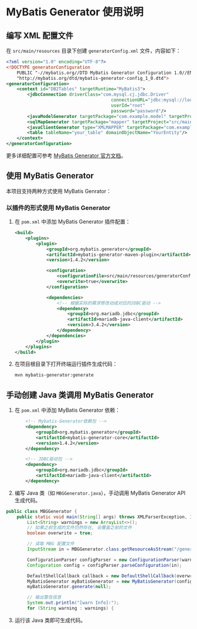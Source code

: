 # MyBatis Generator 使用说明

## 编写 XML 配置文件

在 `src/main/resources` 目录下创建 `generatorConfig.xml` 文件，内容如下：

```xml
<?xml version="1.0" encoding="UTF-8"?>
<!DOCTYPE generatorConfiguration
    PUBLIC "-//mybatis.org//DTD MyBatis Generator Configuration 1.0//EN"
    "http://mybatis.org/dtd/mybatis-generator-config_1_0.dtd">
<generatorConfiguration>
    <context id="DB2Tables" targetRuntime="MyBatis3">
        <jdbcConnection driverClass="com.mysql.cj.jdbc.Driver"
                                        connectionURL="jdbc:mysql://localhost:3306/your_database"
                                        userId="root"
                                        password="password"/>
        <javaModelGenerator targetPackage="com.example.model" targetProject="src/main/java"/>
        <sqlMapGenerator targetPackage="mapper" targetProject="src/main/resources"/>
        <javaClientGenerator type="XMLMAPPER" targetPackage="com.example.mapper" targetProject="src/main/java"/>
        <table tableName="your_table" domainObjectName="YourEntity"/>
    </context>
</generatorConfiguration>
```

更多详细配置可参考 [MyBatis Generator 官方文档](http://mybatis.org/generator/configreference/xmlconfig.html)。

## 使用 MyBatis Generator

本项目支持两种方式使用 MyBatis Genrator：

### 以插件的形式使用 MyBatis Generator

1. 在 `pom.xml` 中添加 MyBatis Generator 插件配置：

    ```xml
    <build>
        <plugins>
            <plugin>
                <groupId>org.mybatis.generator</groupId>
                <artifactId>mybatis-generator-maven-plugin</artifactId>
                <version>1.4.2</version>

                <configuration>
                    <configurationFile>src/main/resources/generatorConfig.xml</configurationFile>
                    <overwrite>true</overwrite>
                </configuration>

                <dependencies>
                    <!-- 根据实际的需求修改动成对应的JDBC驱动 -->
                    <dependency>
                        <groupId>org.mariadb.jdbc</groupId>
                        <artifactId>mariadb-java-client</artifactId>
                        <version>3.4.2</version>
                    </dependency>
                </dependencies>
            </plugin>
        </plugins>
    </build>

    ```

2. 在项目根目录下打开终端运行插件生成代码：

    ```sh
    mvn mybatis-generator:generate
    ```

## 手动创建 Java 类调用 MyBatis Generator

1. 在 `pom.xml` 中添加 MyBatis Generator 依赖：

    ```xml
        <!-- Mybatis-Generator依赖包 -->
        <dependency>
            <groupId>org.mybatis.generator</groupId>
            <artifactId>mybatis-generator-core</artifactId>
            <version>1.4.2</version>
        </dependency>

        <!-- JDBC驱动包 -->
        <dependency>
            <groupId>org.mariadb.jdbc</groupId>
            <artifactId>mariadb-java-client</artifactId>
        </dependency>
    ```

2. 编写 Java 类（如 `MBGGenerator.java`），手动调用 MyBatis Generator API 生成代码。

```java
public class MBGGenerator {
    public static void main(String[] args) throws XMLParserException, IOException, SQLException, InterruptedException, InvalidConfigurationException {
        List<String> warnings = new ArrayList<>();
        // 如果之前生成的文件仍然存在, 会覆盖之前的文件
        boolean overwrite = true;

        // 读取 MBG 配置文件
        InputStream in = MBGGenerator.class.getResourceAsStream("/generatorConfig.xml");

        ConfigurationParser configParser = new ConfigurationParser(warnings);
        Configuration config = configParser.parseConfiguration(in);

        DefaultShellCallback callback = new DefaultShellCallback(overwrite);
        MyBatisGenerator myBatisGenerator = new MyBatisGenerator(config, callback, warnings);
        myBatisGenerator.generate(null);

        // 输出警告信息
        System.out.println("[warn Info]:");
        for (String warning : warnings) {

```

3. 运行该 Java 类即可生成代码。
